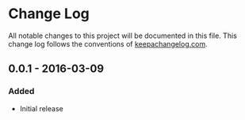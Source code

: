 # Change Log
All notable changes to this project will be documented in this file. This change log follows the conventions of [keepachangelog.com](http://keepachangelog.com/).

## 0.0.1 - 2016-03-09

### Added

- Initial release

[0.1.1]: https://github.com/ymilky/franzy-common/compare/0.0.1...0.0.1
